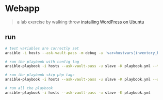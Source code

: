 # Webapp

> a lab exercise by walking throw [installing WordPress on Ubuntu](https://www.digitalocean.com/community/tutorials/how-to-install-wordpress-on-ubuntu-22-04-with-a-lamp-stack)

## run

``` bash
# test variables are correctly set
ansible -i hosts --ask-vault-pass -m debug -a 'var=hostvars[inventory_hostname]' webapp

# run the playbook with config tag
ansible-playbook -i hosts --ask-vault-pass -u slave -K playbook.yml --tags config

# run the playbook skip php tags
ansible-playbook -i hosts --ask-vault-pass -u slave -K playbook.yml --skip-tags php

# run all the playbook
ansible-playbook -i hosts --ask-vault-pass -u slave -K playbook.yml
```
